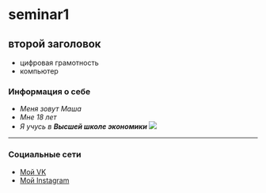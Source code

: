 # seminar1
## второй заголовок
* цифровая грамотность
* компьютер
### Информация о себе
* *Меня зовут Маша*
* *Мне 18 лет*
* *Я учусь в **Высшей школе экономики***
![](https://wampi.ru/image/diXxIE)
-------------------------------
### Социальные сети
* [Мой VK](http://vk.com/maryezhova "Мария Ежова")
* [Мой Instagram](https://www.instagram.com/maryezhova/ "maryezhova")
